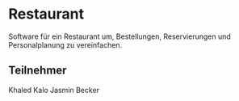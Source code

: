 # Restaurant 
Software für ein Restaurant um, Bestellungen, Reservierungen und Personalplanung zu vereinfachen.


## Teilnehmer
Khaled Kalo
Jasmin Becker
